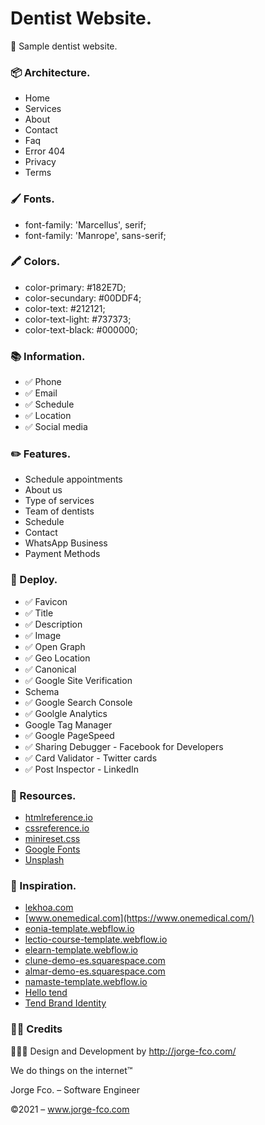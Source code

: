 # Dentist Website.
🦷 Sample dentist website.

### 📦 Architecture.
- Home
- Services
- About
- Contact
- Faq
- Error 404
- Privacy
- Terms

### 🖌 Fonts.
- font-family: 'Marcellus', serif;
- font-family: 'Manrope', sans-serif;

### 🖍 Colors.
- color-primary:		#182E7D;
- color-secundary:	#00DDF4;
- color-text:			#212121;
- color-text-light:	#737373;
- color-text-black:	#000000;

### 📚 Information.
- ✅ Phone
- ✅ Email
- ✅ Schedule
- ✅ Location
- ✅ Social media

### ✏️ Features.
- Schedule appointments
- About us
- Type of services
- Team of dentists
- Schedule
- Contact
- WhatsApp Business
- Payment Methods

### 🚀 Deploy.
- ✅ Favicon
- ✅ Title
- ✅ Description
- ✅ Image
- ✅ Open Graph
- ✅ Geo Location
- ✅ Canonical
- ✅ Google Site Verification
- Schema
- ✅ Google Search Console
- ✅ Goolgle Analytics
- Google Tag Manager
- ✅ Google PageSpeed
- ✅ Sharing Debugger - Facebook for Developers
- ✅ Card Validator - Twitter cards
- ✅ Post Inspector - LinkedIn

### 📎 Resources.
- [htmlreference.io](https://htmlreference.io/)
- [cssreference.io](https://cssreference.io/)
- [minireset.css](https://github.com/jgthms/minireset.css)
- [Google Fonts](https://fonts.google.com/)
- [Unsplash](https://unsplash.com/)

### 📌 Inspiration.
- [lekhoa.com](https://lekhoa.com/)
- [www.onemedical.com](https://www.onemedical.com/)
- [eonia-template.webflow.io](https://eonia-template.webflow.io/)
- [lectio-course-template.webflow.io](https://lectio-course-template.webflow.io/)
- [elearn-template.webflow.io](https://elearn-template.webflow.io/)
- [clune-demo-es.squarespace.com](https://clune-demo-es.squarespace.com/)
- [almar-demo-es.squarespace.com](https://almar-demo-es.squarespace.com/)
- [namaste-template.webflow.io](https://namaste-template.webflow.io/)
- [Hello tend](https://www.instagram.com/hello_tend/)
- [Tend Brand Identity](https://www.behance.net/gallery/93146323/Tend-Brand-Identity)

### ✌🏼 Credits
👨🏻‍💻 Design and Development by http://jorge-fco.com/

We do things on the internet™

Jorge Fco. – Software Engineer

©2021 – www.jorge-fco.com

